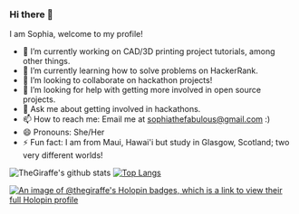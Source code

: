 ### Hi there 👋

I am Sophia, welcome to my profile!
<!--
**TheGiraffe/TheGiraffe** is a ✨ _special_ ✨ repository because its `README.md` (this file) appears on your GitHub profile.

Here are some ideas to get you started:

- 🔭 I’m currently working on ...
- 🌱 I’m currently learning ...
- 👯 I’m looking to collaborate on ...
- 🤔 I’m looking for help with ...
- 💬 Ask me about ...
- 📫 How to reach me: ...
- 😄 Pronouns: ...
- ⚡ Fun fact: ...
-->

- 🔭 I’m currently working on CAD/3D printing project tutorials, among other things.
- 🌱 I’m currently learning how to solve problems on HackerRank.
- 👯 I’m looking to collaborate on hackathon projects!
- 🤔 I’m looking for help with getting more involved in open source projects.
- 💬 Ask me about getting involved in hackathons.
- 📫 How to reach me: Email me at sophiathefabulous@gmail.com :)
- 😄 Pronouns: She/Her
- ⚡ Fun fact: I am from Maui, Hawai'i but study in Glasgow, Scotland; two very different worlds!

![TheGiraffe's github stats](https://github-readme-stats.vercel.app/api?username=TheGiraffe&count_private=true&theme=cobalt)
[![Top Langs](https://github-readme-stats.vercel.app/api/top-langs/?username=TheGiraffe&langs_count=8&layout=compact&theme=cobalt&exclude_repo=GU-BBB-Schematics-Resources)](https://github.com/anuraghazra/github-readme-stats)

[![An image of @thegiraffe's Holopin badges, which is a link to view their full Holopin profile](https://holopin.me/thegiraffe)](https://holopin.io/@thegiraffe)
